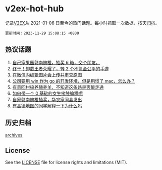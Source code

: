 # v2ex-hot-hub

 记录[V2EX](https://www.v2ex.com/)从 2021-01-06 日至今的热门话题。每小时抓取一次数据，按天[归档](archives)。

`更新时间：2023-11-29 15:08:15 +0800`

## 热议话题

1. [自己家果园赣南脐橙，抽奖 6 箱，交个朋友。](https://www.v2ex.com/t/996054)
1. [终于！卸载王者荣耀了，转 2 个不氪金公平的手游](https://www.v2ex.com/t/996018)
1. [在微信内编辑图片会上传并审查原图](https://www.v2ex.com/t/995953)
1. [公司要用 win 作为 go 的开发环境，但是用惯了 mac，怎么办？](https://www.v2ex.com/t/995944)
1. [有意回村搞养殖养羊，不知道这条路是否能走通](https://www.v2ex.com/t/995961)
1. [如何带一个 0 基础的女生接触编程呢](https://www.v2ex.com/t/996151)
1. [自家赣南脐橙抽奖，华农家同县发出](https://www.v2ex.com/t/996196)
1. [有高德地图的同学解释一下为什么吗](https://www.v2ex.com/t/996160)

## 历史归档

[archives](archives)

## License

See the [LICENSE](LICENSE) file for license rights and limitations (MIT).
